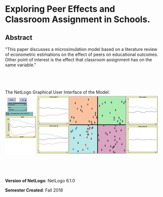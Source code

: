 # Exploring Peer Effects and Classroom Assignment in Schools.


## Abstract
"This paper discusses a microsimulation model based on a literature review of econometric estimations on the effect of peers on educational outcomes. Other point of interest is the effect that classroom assignment has on the same variable." 

## &nbsp;

The NetLogo Graphical User Interface of the Model: 
![The NetLogo Graphical User Interface](GUI.png)

## &nbsp;

**Version of NetLogo**: NetLogo 6.1.0

**Semester Created**: Fall 2018

